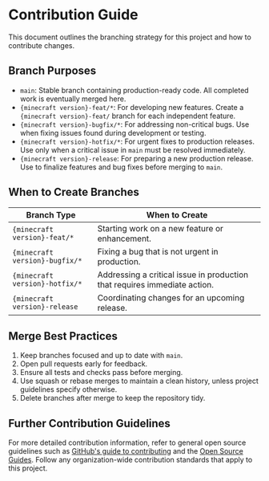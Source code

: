 # Contribution Guide

This document outlines the branching strategy for this project and how to contribute changes.

## Branch Purposes

- `main`: Stable branch containing production-ready code. All completed work is eventually merged here.
- `{minecraft version}-feat/*`: For developing new features. Create a `{minecraft version}-feat/` branch for each independent feature.
- `{minecraft version}-bugfix/*`: For addressing non-critical bugs. Use when fixing issues found during development or testing.
- `{minecraft version}-hotfix/*`: For urgent fixes to production releases. Use only when a critical issue in `main` must be resolved immediately.
- `{minecraft version}-release`: For preparing a new production release. Use to finalize features and bug fixes before merging to `main`.

## When to Create Branches

| Branch Type | When to Create |
|-------------|----------------|
| `{minecraft version}-feat/*` | Starting work on a new feature or enhancement. |
| `{minecraft version}-bugfix/*`  | Fixing a bug that is not urgent in production. |
| `{minecraft version}-hotfix/*`  | Addressing a critical issue in production that requires immediate action. |
| `{minecraft version}-release` | Coordinating changes for an upcoming release. |

## Merge Best Practices

1. Keep branches focused and up to date with `main`.
2. Open pull requests early for feedback.
3. Ensure all tests and checks pass before merging.
4. Use squash or rebase merges to maintain a clean history, unless project guidelines specify otherwise.
5. Delete branches after merge to keep the repository tidy.

## Further Contribution Guidelines

For more detailed contribution information, refer to general open source guidelines such as [GitHub's guide to contributing](https://docs.github.com/en/get-started/quickstart/contributing-to-projects) and the [Open Source Guides](https://opensource.guide/how-to-contribute/). Follow any organization-wide contribution standards that apply to this project.
